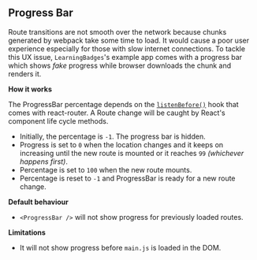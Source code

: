 ## Progress Bar
Route transitions are not smooth over the network because chunks generated by webpack take some time to load. It would cause a poor user experience especially for those with slow internet connections. To tackle this UX issue, `LearningBadges`'s example app comes with a progress bar which shows _fake_ progress while browser downloads the chunk and renders it.

**How it works**

The ProgressBar percentage depends on the [`listenBefore()`](https://github.com/ReactTraining/react-router/blob/master/docs/API.md#router-1) hook that comes with react-router. A Route change will be caught by React's component life cycle methods.

- Initially, the percentage is `-1`. The progress bar is hidden.
- Progress is set to `0` when the location changes and it keeps on increasing until the new route is mounted or it reaches `99` _(whichever happens first)_.
- Percentage is set to `100` when the new route mounts.
- Percentage is reset to `-1` and ProgressBar is ready for a new route change.

**Default behaviour**
- `<ProgressBar />` will not show progress for previously loaded routes.

**Limitations**
- It will not show progress before `main.js` is loaded in the DOM.
